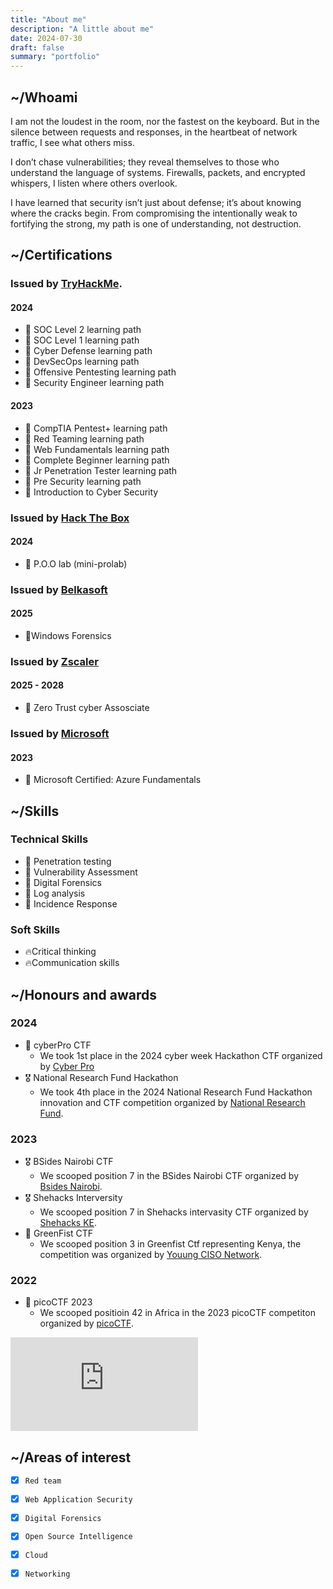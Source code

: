 ```yaml
---
title: "About me"
description: "A little about me"
date: 2024-07-30
draft: false
summary: "portfolio"
---
```


## ~/Whoami 

I am not the loudest in the room, nor the fastest on the keyboard. But in the silence between requests and responses, in the heartbeat of network traffic, I see what others miss. 

I don’t chase vulnerabilities; they reveal themselves to those who understand the language of systems. Firewalls, packets, and encrypted whispers, I listen where others overlook.

I have learned that security isn’t just about defense; it’s about knowing where the cracks begin. From compromising the intentionally weak to fortifying the strong, my path is one of understanding, not destruction.

## ~/Certifications

### Issued by [TryHackMe](https://www.linkedin.com/company/tryhackme/).

#### 2024
- 🎯 SOC Level 2 learning path
- 🎯 SOC Level 1 learning path
- 🎯 Cyber Defense learning path
- 🎯 DevSecOps learning path
- 🎯 Offensive Pentesting learning path
- 🎯 Security Engineer learning path
  
#### 2023
- 🎯 CompTIA Pentest+ learning path
- 🎯 Red Teaming learning path
- 🎯 Web Fundamentals learning path
- 🎯 Complete Beginner learning path
- 🎯 Jr Penetration Tester learning path
- 🎯 Pre Security learning path
- 🎯 Introduction to Cyber Security

### Issued by [Hack The Box](https://www.linkedin.com/company/hackthebox/)
#### 2024
- 🎯 P.O.O lab (mini-prolab)

### Issued by [Belkasoft](https://www.linkedin.com/company/belkasoft/)
#### 2025
- 🎯Windows Forensics

### Issued by [Zscaler](https://www.linkedin.com/company/zscaler/)
#### 2025 - 2028
- 🎯 Zero Trust cyber Assosciate

### Issued by [Microsoft](https://www.linkedin.com/company/microsoft/)
#### 2023
- 🎯 Microsoft Certified: Azure Fundamentals

## ~/Skills
### Technical Skills
- 🎯 Penetration testing
- 🎯 Vulnerability Assessment
- 🎯 Digital Forensics
- 🎯 Log analysis
- 🎯 Incidence Response

### Soft Skills
- 🔥Critical thinking
- 🔥Communication skills 


## ~/Honours and awards

### 2024
- 🥇 cyberPro CTF 
     - We took 1st place in the 2024 cyber week Hackathon CTF organized by [Cyber Pro](https://www.linkedin.com/company/cyberpro-company/)
- 🎖 National Research Fund Hackathon
     - We took 4th place in the 2024 National Research Fund Hackathon innovation and CTF competition organized by [National Research Fund](https://www.linkedin.com/company/national-research-fund-kenya/).
### 2023
* 🎖 BSides Nairobi CTF
     - We scooped position 7 in the BSides Nairobi CTF organized by [Bsides Nairobi](https://www.linkedin.com/company/bsidesnairobi/).
* 🎖 Shehacks Interversity
     - We scooped position 7 in Shehacks intervasity CTF organized by [Shehacks KE](https://www.linkedin.com/company/shehacks-ke/).
* 🥉 GreenFist CTF
     - We scooped position 3 in Greenfist Ctf representing Kenya, the competition was organized by [Youung CISO Network](https://www.linkedin.com/company/young-ciso-network/).
### 2022
* 🏅 picoCTF 2023
    - We scooped positioin 42 in Africa in the 2023 picoCTF competiton organized by [picoCTF](https://www.linkedin.com/company/picoctf/).

<iframe src="https://tryhackme.com/api/v2/badges/public-profile?userPublicId=1353127" style='border:none;'></iframe> 
 

## ~/Areas of interest

  * [x] `Red team`
  * [x] `Web Application Security`
  * [x] `Digital Forensics`
  * [x] `Open Source Intelligence`
  * [x] `Cloud`
  * [x] `Networking`
  



